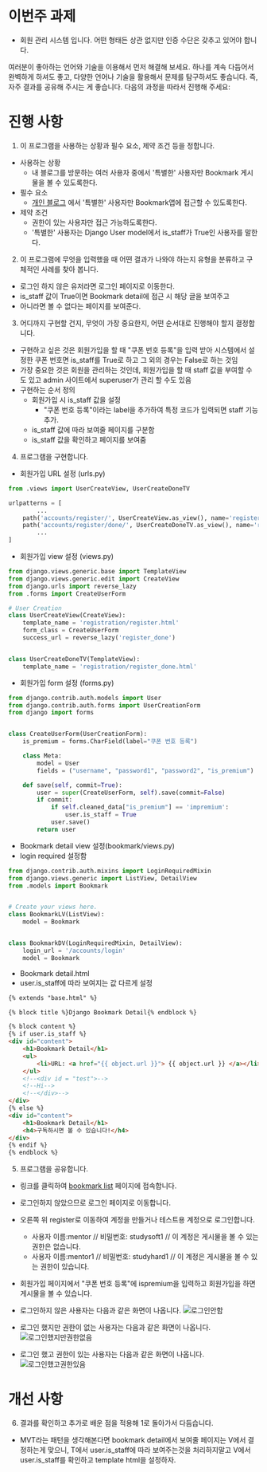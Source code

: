  # 이번주 과제
 - 회원 관리 시스템 입니다.
어떤 형태든 상관 없지만
인증 수단은 갖추고 있어야 합니다.

여러분이 좋아하는 언어와 기술을 이용해서 먼저 해결해 보세요. 하나를 계속 다듬어서 완벽하게 하셔도 좋고, 다양한 언어나 기술을 활용해서 문제를 탐구하셔도 좋습니다. 즉, 자주 결과를 공유해 주시는 게 좋습니다.
다음의 과정을 따라서 진행해 주세요:

# 진행 사항
1. 이 프로그램을 사용하는 상황과 필수 요소, 제약 조건 등을 정합니다.
- 사용하는 상황
    - 내 블로그를 방문하는 여러 사용자 중에서 '특별한' 사용자만 Bookmark 게시물을 볼 수 있도록한다.
- 필수 요소
    - [개인 블로그](http://jangjichang.pythonanywhere.com/?utm_source=github&utm_medium=banner&utm_campaign=post)
    에서 '특별한' 사용자만 Bookmark앱에 접근할 수 있도록한다.
- 제약 조건
    - 권한이 있는 사용자만 접근 가능하도록한다.
    - '특별한' 사용자는 Django User model에서 is_staff가 True인 사용자를 말한다.


2. 이 프로그램에 무엇을 입력했을 때 어떤 결과가 나와야 하는지 유형을 분류하고 구체적인 사례를 찾아 봅니다.
- 로그인 하지 않은 유저라면 로그인 페이지로 이동한다.
- is_staff 값이 True이면 Bookmark detail에 접근 시 해당 글을 보여주고
- 아니라면 볼 수 없다는 페이지를 보여준다.

3. 어디까지 구현할 건지, 무엇이 가장 중요한지, 어떤 순서대로 진행해야 할지 결정합니다.
- 구현하고 싶은 것은 회원가입을 할 때 "쿠폰 번호 등록"을 입력 받아 시스템에서 설정한 쿠폰 번호면 is_staff를 True로 하고
그 외의 경우는 False로 하는 것임
- 가장 중요한 것은 회원을 관리하는 것인데, 회원가입을 할 때 staff 값을 부여할 수도 있고 admin 사이트에서 superuser가 관리 할 수도 있음
- 구현하는 순서 정의
    - 회원가입 시 is_staff 값을 설정
        - "쿠폰 번호 등록"이라는 label을 추가하여 특정 코드가 입력되면 staff 기능 추가.
    - is_staff 값에 따라 보여줄 페이지를 구분함
    - is_staff 값을 확인하고 페이지를 보여줌

4. 프로그램을 구현합니다.
- 회원가입 URL 설정 (urls.py)
```python
from .views import UserCreateView, UserCreateDoneTV

urlpatterns = [
        ...
    path('accounts/register/', UserCreateView.as_view(), name='register'),
    path('accounts/register/done/', UserCreateDoneTV.as_view(), name='register_done'),
        ...
]
```

- 회원가입 view 설정 (views.py)
```python
from django.views.generic.base import TemplateView
from django.views.generic.edit import CreateView
from django.urls import reverse_lazy
from .forms import CreateUserForm

# User Creation
class UserCreateView(CreateView):
    template_name = 'registration/register.html'
    form_class = CreateUserForm
    success_url = reverse_lazy('register_done')


class UserCreateDoneTV(TemplateView):
    template_name = 'registration/register_done.html'
```

- 회원가입 form 설정 (forms.py)
```python
from django.contrib.auth.models import User
from django.contrib.auth.forms import UserCreationForm
from django import forms


class CreateUserForm(UserCreationForm):
    is_premium = forms.CharField(label="쿠폰 번호 등록")

    class Meta:
        model = User
        fields = ("username", "password1", "password2", "is_premium")

    def save(self, commit=True):
        user = super(CreateUserForm, self).save(commit=False)
        if commit:
            if self.cleaned_data["is_premium"] == 'impremium':
                user.is_staff = True
            user.save()
        return user
```

- Bookmark detail view 설정(bookmark/views.py)
- login required 설정함
```python
from django.contrib.auth.mixins import LoginRequiredMixin
from django.views.generic import ListView, DetailView
from .models import Bookmark


# Create your views here.
class BookmarkLV(ListView):
    model = Bookmark


class BookmarkDV(LoginRequiredMixin, DetailView):
    login_url = '/accounts/login'
    model = Bookmark
```

- Bookmark detail.html
- user.is_staff에 따라 보여지는 값 다르게 설정
```html
{% extends "base.html" %}

{% block title %}Django Bookmark Detail{% endblock %}

{% block content %}
{% if user.is_staff %}
<div id="content">
    <h1>Bookmark Detail</h1>
    <ul>
        <li>URL: <a href="{{ object.url }}"> {{ object.url }} </a></li>
    </ul>
    <!--<div id = "test">-->
    <!--Hi-->
    <!--</div>-->
</div>
{% else %}
<div id="content">
    <h1>Bookmark Detail</h1>
    <h4>구독하시면 볼 수 있습니다!</h4>
</div>
{% endif %}
{% endblock %}
```
5. 프로그램을 공유합니다.
- 링크를 클릭하여
[bookmark list](http://jangjichang.pythonanywhere.com/bookmark/?utm_source=github&utm_medium=banner&utm_campaign=post)
페이지에 접속합니다.
- 로그인하지 않았으므로 로그인 페이지로 이동합니다.
- 오른쪽 위 register로 이동하여 계정을 만들거나 테스트용 계정으로 로그인합니다.
    - 사용자 이름:mentor // 비밀번호: studysoft1     // 이 계정은 게시물을 볼 수 있는 권한은 없습니다.
    - 사용자 이름:mentor1 // 비밀번호: studyhard1    // 이 계정은 게시물을 볼 수 있는 권한이 있습니다.
- 회원가입 페이지에서 "쿠폰 번호 등록"에 ispremium을 입력하고 회원가입을 하면 게시물을 볼 수 있습니다.

- 로그인하지 않은 사용자는 다음과 같은 화면이 나옵니다.
![로그인안함](../image/로그인안함.png)
- 로그인 했지만 권한이 없는 사용자는 다음과 같은 화면이 나옵니다.
![로그인했지만권한없음](../image/로그인했지만권한없음.png) 
- 로그인 했고 권한이 있는 사용자는 다음과 같은 화면이 나옵니다. 
![로그인했고권한있음](../image/로그인했고권한있음.png)

# 개선 사항
6. 결과를 확인하고 추가로 배운 점을 적용해 1로 돌아가서 다듬습니다.
- MVT라는 패턴을 생각해본다면 bookmark detail에서 보여줄 페이지는 V에서 결정하는게 맞으니,
T에서 user.is_staff에 따라 보여주는것을 처리하지말고 V에서 user.is_staff를 확인하고 template html을 설정하자.

    

